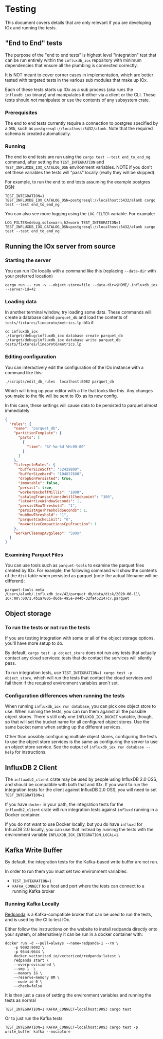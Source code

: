 # Testing

This document covers details that are only relevant if you are developing IOx and running the tests.

## "End to End" tests

The purpose of the "end to end tests" is highest level "integration"
test that can be run entirely within the `influxdb_iox` repository
with minimum dependencies that ensure all the plumbing is connected
correctly.

It is NOT meant to cover corner cases in implementation, which are
better tested with targeted tests in the various sub modules that make
up IOx.

Each of these tests starts up IOx as a sub process (aka runs the
`influxdb_iox` binary) and manipulates it either via a client or the
CLI. These tests should *not* manipulate or use the contents of any
subsystem crate.

### Prerequisites
The end to end tests currently require a connection to postgres
specified by a `DSN`, such as
`postgresql://localhost:5432/alamb`. Note that the required schema is
created automatically.

### Running
The end to end tests are run using the `cargo test --test
end_to_end_ng` command, after setting the `TEST_INTEGRATION` and
`TEST_INFLUXDB_IOX_CATALOG_DSN` environment variables. NOTE if you
don't set these variables the tests will "pass" locally (really they
will be skipped).

For example, to run the end to end tests assuming the example postgres DSN:
```shell
TEST_INTEGRATION=1  TEST_INFLUXDB_IOX_CATALOG_DSN=postgresql://localhost:5432/alamb cargo test --test end_to_end_ng
```

You can also see more logging using the `LOG_FILTER` variable. For example:

```shell
LOG_FILTER=debug,sqlx=warn,h2=warn TEST_INTEGRATION=1  TEST_INFLUXDB_IOX_CATALOG_DSN=postgresql://localhost:5432/alamb cargo test --test end_to_end_ng
```


## Running the IOx server from source

### Starting the server
You can run IOx locally with a command like this (replacing `--data-dir` with your preferred location)

```shell
cargo run -- run -v --object-store=file --data-dir=$HOME/.influxdb_iox --server-id=42
```

### Loading data
In another terminal window, try loading some data. These commands will create a database called `parquet_db` and load the contents of `tests/fixtures/lineproto/metrics.lp` into it

```shell
cd influxdb_iox
./target/debug/influxdb_iox database create parquet_db
./target/debug/influxdb_iox database write parquet_db tests/fixtures/lineproto/metrics.lp
```

### Editing configuration
You can interactively edit the configuration of the IOx instance with a command like this:

```shell
./scripts/edit_db_rules  localhost:8082 parquet_db
```

Which will bring up your editor with a file that looks like this. Any changes you make to the file will be sent to IOx as its new config.

In this case, these settings will cause data to be persisted to parquet almost immediately

```json
{
  "rules": {
    "name": "parquet_db",
    "partitionTemplate": {
      "parts": [
        {
          "time": "%Y-%m-%d %H:00:00"
        }
      ]
    },
    "lifecycleRules": {
      "bufferSizeSoft": "52428800",
      "bufferSizeHard": "104857600",
      "dropNonPersisted": true,
      "immutable": false,
      "persist": true,
      "workerBackoffMillis": "1000",
      "catalogTransactionsUntilCheckpoint": "100",
      "lateArriveWindowSeconds": 1,
      "persistRowThreshold": "1",
      "persistAgeThresholdSeconds": 1,
      "mubRowThreshold": "1",
      "parquetCacheLimit": "0",
      "maxActiveCompactionsCpuFraction": 1
    },
    "workerCleanupAvgSleep": "500s"
  }
}
```

### Examining Parquet Files
You can use tools such as `parquet-tools` to examine the parquet files created by IOx. For example, the following command will show the contents of the `disk` table when persisted as parquet (note the actual filename will be different):

```shell
parquet-tools meta /Users/alamb/.influxdb_iox/42/parquet_db/data/disk/2020-06-11\ 16\:00\:00/1.4b1a7805-d6de-495e-844b-32fa452147c7.parquet
```


## Object storage

### To run the tests or not run the tests

If you are testing integration with some or all of the object storage options, you'll have more
setup to do.

By default, `cargo test -p object_store` does not run any tests that actually contact
any cloud services: tests that do contact the services will silently pass.

To run integration tests, use `TEST_INTEGRATION=1 cargo test -p object_store`, which will run the
tests that contact the cloud services and fail them if the required environment variables aren't
set.

### Configuration differences when running the tests

When running `influxdb_iox run database`, you can pick one object store to use. When running the tests,
you can run them against all the possible object stores. There's still only one
`INFLUXDB_IOX_BUCKET` variable, though, so that will set the bucket name for all configured object
stores. Use the same bucket name when setting up the different services.

Other than possibly configuring multiple object stores, configuring the tests to use the object
store services is the same as configuring the server to use an object store service. See the output
of `influxdb_iox run database --help` for instructions.

## InfluxDB 2 Client

The `influxdb2_client` crate may be used by people using InfluxDB 2.0 OSS, and should be compatible
with both that and IOx. If you want to run the integration tests for the client against InfluxDB
2.0 OSS, you will need to set `TEST_INTEGRATION=1`.

If you have `docker` in your path, the integration tests for the `influxdb2_client` crate will run
integration tests against `influxd` running in a Docker container.

If you do not want to use Docker locally, but you do have `influxd` for InfluxDB
2.0 locally, you can use that instead by running the tests with the environment variable
`INFLUXDB_IOX_INTEGRATION_LOCAL=1`.

## Kafka Write Buffer

By default, the integration tests for the Kafka-based write buffer are not run.

In order to run them you must set two environment variables:

* `TEST_INTEGRATION=1`
* `KAFKA_CONNECT` to a host and port where the tests can connect to a running Kafka broker

### Running Kafka Locally

[Redpanda](https://vectorized.io/redpanda/) is a Kafka-compatible broker that can be used to run the tests, and is used
by the CI to test IOx.

Either follow the instructions on the website to install redpanda directly onto your system, or alternatively
it can be run in a docker container with:

```
docker run -d --pull=always --name=redpanda-1 --rm \
    -p 9092:9092 \
    -p 9644:9644 \
    docker.vectorized.io/vectorized/redpanda:latest \
    redpanda start \
    --overprovisioned \
    --smp 1  \
    --memory 1G \
    --reserve-memory 0M \
    --node-id 0 \
    --check=false
```

It is then just a case of setting the environment variables and running the tests as normal

```
TEST_INTEGRATION=1 KAFKA_CONNECT=localhost:9093 cargo test
```

Or to just run the Kafka tests

```
TEST_INTEGRATION=1 KAFKA_CONNECT=localhost:9093 cargo test -p write_buffer kafka --nocapture
```
